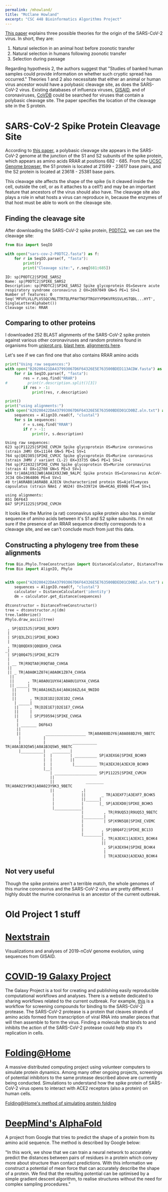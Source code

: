 ```yaml
---
permalink: /mhowland/
title: "McClane Howland"
excerpt: "CSC 448 Bioinformatics Algorithms Project"
---
```

[This paper](https://www.nature.com/articles/s41591-020-0820-9) explains three possible theories for the origin of the SARS-CoV-2 virus. In short, they are:

1. Natural selection in an animal host before zoonotic transfer
2. Natural selection in humans following zoonotic transfer
3. Selection during passage

Regarding hypothesis 2, the authors suggest that
"Studies of banked human samples could provide information on whether such cryptic spread has occurred."
Theories 1 and 2  also necessitate that either an animal or human virus ancestor would have a polybasic cleavage site, as does the SARS-CoV-2 virus. Existing databases of influenza viruses, [GISAID](https://www.gisaid.org/), and of coronaviruses, [CoVDB](http://covdb.popgenetics.net/v2/) could be searched for viruses that contain a polybasic cleavage site. The paper specifies the location of the cleavage site in the S protein.

# SARS-CoV-2 Spike Protein Cleavage Site

According to [this paper](https://doi.org/10.1038/s41591-020-0820-9), a polybasic cleavage site appears in the SARS-CoV-2 genome at the junction of the S1 and S2 subunits of the spike protein, which appears as amino acids RRAR at positions 682 - 685. From the [UCSC Genome browser](https://genome.ucsc.edu/cgi-bin/hgTracks?db=wuhCor1&lastVirtModeType=default&lastVirtModeExtraState=&virtModeType=default&virtMode=0&nonVirtPosition=&position=NC_045512v2%3A21563%2D25384&hgsid=826092117_1DuYWre1PsFQYzKEAeA45quha3hk), the S1 protein is located at 21599 - 23617 base pairs, and the S2 protein is located at 23618 - 25381 base pairs.

This cleavage site affects the shape of the spike (is it cleaved inside the cell, outside the cell, or as it attaches to a cell?) and may be an important feature that ancestors of the virus should also have. The cleavage site also plays a role in what hosts a virus can reproduce in, because the enzymes of that host must be able to work on the cleavage site.

## Finding the cleavage site

After downloading the SARS-CoV-2 spike protein, [P0DTC2](https://covid-19.uniprot.org/uniprotkb/P0DTC2), we can see the cleavage site:


```python
from Bio import SeqIO

with open("sars-cov-2-P0DTC2.fasta") as f:
    for r in SeqIO.parse(f, "fasta"):
        print(r)
        print("Cleavage site:", r.seq[681:685])
```

    ID: sp|P0DTC2|SPIKE_SARS2
    Name: sp|P0DTC2|SPIKE_SARS2
    Description: sp|P0DTC2|SPIKE_SARS2 Spike glycoprotein OS=Severe acute respiratory syndrome coronavirus 2 OX=2697049 GN=S PE=1 SV=1
    Number of features: 0
    Seq('MFVFLVLLPLVSSQCVNLTTRTQLPPAYTNSFTRGVYYPDKVFRSSVLHSTQDL...HYT', SingleLetterAlphabet())
    Cleavage site: RRAR


## Comparing to other proteins

I downloaded 252 BLAST alignments of the SARS-CoV-2 spike protein against various other coronaviruses and random proteins found in organisms from [uniprot.org](https://www.uniprot.org/), [blast here](https://www.uniprot.org/blast/uniprot/B20200421DA437993067D6F64326E5E763500BDED113ACDW), [alignments here](https://www.uniprot.org/align/A20200422DA437993067D6F64326E5E763500BDED01CD0BZ.aln).

Let's see if we can find one that also contains RRAR amino acids


```python
print("Using raw sequences:")
with open("B20200421DA437993067D6F64326E5E763500BDED113ACDW.fasta") as f:
    for r in SeqIO.parse(f, "fasta"):
        res = r.seq.find("RRAR")
#         print(r.description.split()[3])
        if res > -1:
            print(res, r.description)

print()
print("using alignments:")
with open("A20200422DA437993067D6F64326E5E763500BDED01CD0BZ.aln.txt") as f:
    sequences = AlignIO.read(f, "clustal")
    for s in sequences:
        r = s.seq.find("RRAR")
        if r > -1:
            print(r, s.description)
```

    Using raw sequences:
    623 sp|P11225|SPIKE_CVMJH Spike glycoprotein OS=Murine coronavirus (strain JHM) OX=11144 GN=S PE=1 SV=1
    764 sp|Q02385|SPIKE_CVMJC Spike glycoprotein OS=Murine coronavirus (strain JHMV / variant CL-2) OX=33735 GN=S PE=1 SV=1
    764 sp|P22432|SPIKE_CVM4 Spike glycoprotein OS=Murine coronavirus (strain 4) OX=12760 GN=S PE=3 SV=1
    504 tr|A0A1X9JJW0|A0A1X9JJW0_9ALPC Spike protein OS=Coronavirus AcCoV-JC34 OX=1964806 PE=4 SV=1
    40 tr|A6RAB8|A6RAB8_AJECN Uncharacterized protein OS=Ajellomyces capsulatus (strain NAm1 / WU24) OX=339724 GN=HCAG_05906 PE=4 SV=1
    
    using alignments:
    851 D6F643
    847 SP|P11225|SPIKE_CVMJH


It looks like the Murine (a rat) coronavirus spike protein also has a similar sequence of amino acids between it's S1 and S2 spike subunits. I'm not sure if the presence of an RRAR sequence directly corresponds to a cleavage site, and we can't conclude much from just this data.

## Constructing a phylogeny tree from these alignments



```python
from Bio.Phylo.TreeConstruction import DistanceCalculator, DistanceTreeConstructor
from Bio import AlignIO, Phylo


with open("A20200422DA437993067D6F64326E5E763500BDED01CD0BZ.aln.txt") as f:
    sequences = AlignIO.read(f, "clustal")
    calculator = DistanceCalculator('identity')
    dm = calculator.get_distance(sequences)
    
dtconstructor = DistanceTreeConstructor()
tree = dtconstructor.nj(dm)
tree.ladderize()
Phylo.draw_ascii(tree)
```

     , SP|Q3I5J5|SPIKE_BCRP3
     |
     | SP|Q3LZX1|SPIKE_BCHK3
     |
     , TR|Q0QDX9|Q0QDX9_CVHSA
    _|
     | SP|Q0Q475|SPIKE_BC279
     |
     | __ TR|R9QTA0|R9QTA0_CVHSA
     ||
     || _ TR|A0A0K1Z074|A0A0K1Z074_CVHSA
      ||
      ||      , TR|A0A0U1UYX4|A0A0U1UYX4_CVHSA
      || _____|
       ||     | TR|A0A166ZL64|A0A166ZL64_9NIDO
       ||
       ||      , TR|D2E1D2|D2E1D2_CVHSA
        | _____|
        ||     , TR|D2E1E7|D2E1E7_CVHSA
        ||     |
        ||     | SP|P59594|SPIKE_CVHSA
         |
         | _______ D6F643
         ||
         ||           __________________ TR|A0A088DJY6|A0A088DJY6_9BETC
          |          |
          |          |            ___________ TR|A0A1B3Q5W5|A0A1B3Q5W5_9BETC
          |__________|   ________|
                     |  |        | __________ SP|A3EXG6|SPIKE_BCHK9
                     |  |        ||
                     |  |         |__________ TR|A3EXJ0|A3EXJ0_BCHK9
                     |__|
                        | ___________________ SP|P11225|SPIKE_CVMJH
                        ||
                        ||              ________ TR|A0A023Y9K3|A0A023Y9K3_9BETC
                        ||            ,|
                         |            ||       _ TR|A3EXF7|A3EXF7_BCHK5
                         |            ||______|
                         |            |       |_ SP|A3EXD0|SPIKE_BCHK5
                         |____________|
                                      |         , TR|R9UQ53|R9UQ53_9BETC
                                      |_________|
                                      |         | SP|K9N5Q8|SPIKE_CVEMC
                                      |
                                      |        , SP|Q0Q4F2|SPIKE_BC133
                                      |________|
                                               |, TR|A3EXC1|A3EXC1_BCHK4
                                               ||
                                                , SP|A3EX94|SPIKE_BCHK4
                                                |
                                                | TR|A3EXA3|A3EXA3_BCHK4
    


## Not very useful

Though the spike proteins aren't a terrible match, the whole genomes of this murine coronavirus and the SARS-CoV-2 virus are pretty different. I highly doubt the murine coronavirus is an ancestor of the current outbreak.

# Old Project 1 stuff

# [Nextstrain](https://nextstrain.org/)

Visualizations and analyses of 2019-nCoV genome evolution, using sequences from GISAID.


# [COVID-19 Galaxy Project](https://covid19.galaxyproject.org/)

The Galaxy Project is a tool for creating and publishing easily reproducible computational workflows and analyses. There is a website dedicated to sharing workflows related to the current outbreak. For example, [this](https://covid19.galaxyproject.org/cheminformatics/#virtual-screening-of-the-sars-cov-2-main-protease-de-nbi-cloud-stfc) is a workflow for screening compounds for binding to the SARS-CoV-2 protease. The SARS-CoV-2 protease is a protein that cleaves strands of amino acids formed from transcription of viral RNA into smaller pieces that will then assemble to form the virus. Finding a molecule that binds to and inhibits the action of the SARS-CoV-2 protease could help stop it's replication in cells.


# [Folding@Home](https://foldingathome.org/)

A massive distributed computing project using volunteer computers to simulate protein dynamics. Among many other ongoing projects, screenings of potential inhibitors to the same protease described above are currently being conducted. Simulations to understand how the spike protein of SARS-CoV-2 virus opens to interact with ACE2 receptors (also a protein) on human cells.

[Folding@Home's method of simulating protein folding](https://foldingathome.org/dig-deeper/#how-does-foldinghome-simulate-protein-folding)

# [DeepMind's AlphaFold](https://deepmind.com/research/publications/AlphaFold-Improved-protein-structure-prediction-using-potentials-from-deep-learning)

A project from Google that tries to predict the shape of a protein from its amino acid sequence. The method is described by Google below:

"In this work, we show that we can train a neural network to accurately predict the distances between pairs of residues in a protein which convey more about structure than contact predictions. With this information we construct a potential of mean force that can accurately describe the shape of a protein. We find that the resulting potential can be optimised by a simple gradient descent algorithm, to realise structures without the need for complex sampling procedures."
